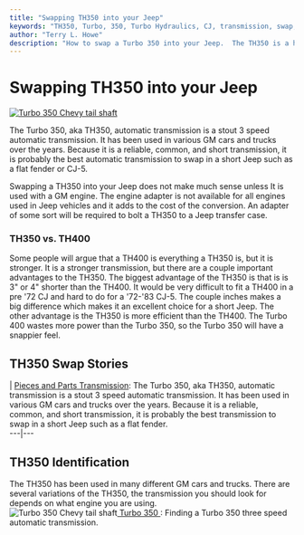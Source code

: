 ```yaml
---
title: "Swapping TH350 into your Jeep"
keywords: "TH350, Turbo, 350, Turbo Hydraulics, CJ, transmission, swap, automatic"
author: "Terry L. Howe"
description: "How to swap a Turbo 350 into your Jeep.  The TH350 is a heavy duty, three speed automatic transmission."
---
```

# Swapping TH350 into your Jeep

[![Turbo 350 Chevy tail shaft](../../../img/transmission/updates/th350/th3503_.jpg)](../../../img/transmission/updates/th350/th3503.jpg) 

The Turbo 350, aka TH350, automatic transmission is a stout 3 speed automatic transmission. It has been used in various GM cars and trucks over the years. Because it is a reliable, common, and short transmission, it is probably the best automatic transmission to swap in a short Jeep such as a flat fender or CJ-5.

Swapping a TH350 into your Jeep does not make much sense unless It is used with a GM engine. The engine adapter is not available for all engines used in Jeep vehicles and it adds to the cost of the conversion. An adapter of some sort will be required to bolt a TH350 to a Jeep transfer case.

### TH350 vs. TH400

Some people will argue that a TH400 is everything a TH350 is, but it is stronger. It is a stronger transmission, but there are a couple important advantages to the TH350. The biggest advantage of the TH350 is that is is 3" or 4" shorter than the TH400. It would be very difficult to fit a TH400 in a pre '72 CJ and hard to do for a '72-'83 CJ-5. The couple inches makes a big difference which makes it an excellent choice for a short Jeep. The other advantage is the TH350 is more efficient than the TH400. The Turbo 400 wastes more power than the Turbo 350, so the Turbo 350 will have a snappier feel.

## TH350 Swap Stories

|  [Pieces and Parts Transmission](https://www.4x4wire.com/jeep/projects/pieces/transmission/factory/): The Turbo 350, aka TH350, automatic transmission is a stout 3 speed automatic transmission. It has been used in various GM cars and trucks over the years. Because it is a reliable, common, and short transmission, it is probably the best transmission to swap in a short Jeep such as a flat fender.   
---|---  
  
## TH350 Identification

The TH350 has been used in many different GM cars and trucks. There are several variations of the TH350, the transmission you should look for depends on what engine you are using.   
![Turbo 350 Chevy tail shaft](../../../img/transmission/updates/th350/th3503_.jpg)[ Turbo 350 ](/transmission/upgrades/gm/gmth350id.md): Finding a Turbo 350 three speed automatic transmission.